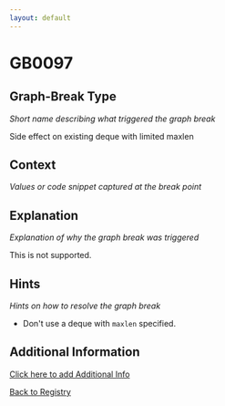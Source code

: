 ```yaml
---
layout: default
---
```

# GB0097

## Graph-Break Type
*Short name describing what triggered the graph break*

Side effect on existing deque with limited maxlen

## Context
*Values or code snippet captured at the break point*



## Explanation
*Explanation of why the graph break was triggered*

This is not supported.

## Hints
*Hints on how to resolve the graph break*

- Don't use a deque with `maxlen` specified.


## Additional Information

<!-- ADDITIONAL INFORMATION START - Add custom information below this line -->

<!-- ADDITIONAL INFORMATION END -->


[Click here to add Additional Info](https://github.com/pytorch-labs/compile-graph-break-site/edit/main/docs/gb/gb0097.md)

[Back to Registry](../index.html)
